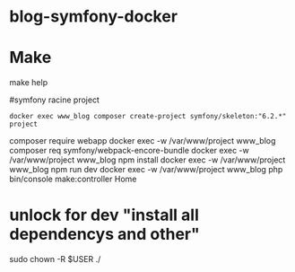 # blog-symfony-docker

# Make
make help

#symfony racine project
```
docker exec www_blog composer create-project symfony/skeleton:"6.2.*" project
```
composer require webapp
docker exec -w /var/www/project www_blog composer req symfony/webpack-encore-bundle
docker exec -w /var/www/project www_blog npm install
docker exec -w /var/www/project www_blog npm run dev
docker exec -w /var/www/project www_blog php bin/console make:controller Home

# unlock for dev "install all dependencys and other"
sudo chown -R $USER ./




